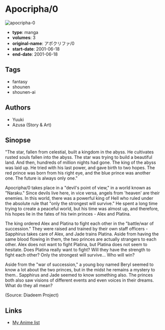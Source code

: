 # Apocripha/0

![apocripha-0](https://cdn.myanimelist.net/images/manga/2/3339.jpg)

-   **type**: manga
-   **volumes**: 3
-   **original-name**: アポクリファ/0
-   **start-date**: 2001-06-18
-   **end-date**: 2001-06-18

## Tags

-   fantasy
-   shounen
-   shounen-ai

## Authors

-   Yuuki
-   Azusa (Story & Art)

## Sinopse

"The star, fallen from celestial, built a kingdom in the abyss. He cultivates rusted souls fallen into the abyss. The star was trying to build a beautiful land. And then, hundreds of million nights had gone. The king of the abyss was laid up. He tried with his last power, and gave birth to two hopes. The red prince was born from his right eye, and the blue prince was another one. The future is always only one."

Apocripha/0 takes place in a "devil's point of view," in a world known as "Naraku." Since devils live here, in vice versa, angels from 'heaven' are their enemies. In this world, there was a powerful king of Hell who ruled under the absolute rule that "only the strongest will survive." He spent a long time trying to create a peaceful world, but his time was almost up, and therefore, his hopes lie in the fates of his twin princes - Alex and Platina.

The king ordered Alex and Platina to fight each other in the "battle/war of succession." They were raised and trained by their own staff officers - Sapphirus takes care of Alex, and Jade trains Platina. Aside from having the same blood flowing in them, the two princes are actually strangers to each other. Alex does not want to fight Platina, but Platina does not seem to hesitate. Does Platina really want to fight? Will they have the strength to fight each other? Only the strongest will survive... Who will win?

Aside from the "war of succession," a young boy named Beryl seemed to know a lot about the two princes, but in the midst he remains a mystery to them.. Sapphirus and Jade seemed to know something also. The princes both also saw visions of different events and even voices in their dreams. What do they all mean?

(Source: Diadeem Project)

## Links

-   [My Anime list](https://myanimelist.net/manga/3069/Apocripha_0)

